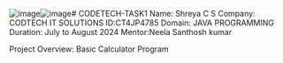 ![image](https://github.com/user-attachments/assets/5a5ebf33-e439-4e0f-8aae-f18440651bb3)![image](https://github.com/user-attachments/assets/a4e7935e-d2e3-46a5-acf8-e69390bbe054)# CODETECH-TASK1
Name: Shreya C S Company: CODTECH IT SOLUTIONS ID:CT4JP4785 Domain: JAVA PROGRAMMING Duration: July to August 2024 Mentor:Neela Santhosh kumar

Project Overview: Basic Calculator Program


